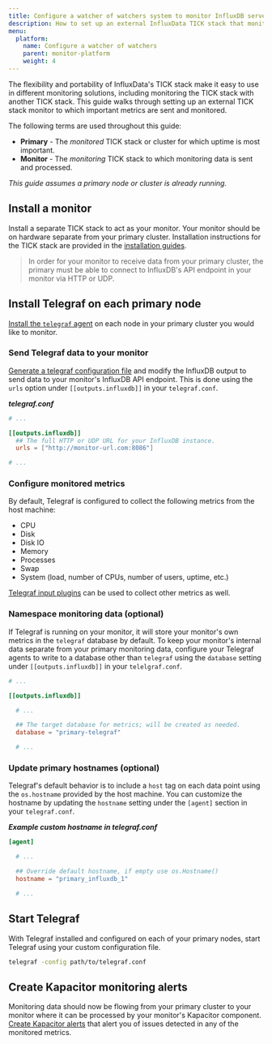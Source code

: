 ```yaml
---
title: Configure a watcher of watchers system to monitor InfluxDB servers
description: How to set up an external InfluxData TICK stack that monitors another Enterprise or OSS TICK stack.
menu:
  platform:
    name: Configure a watcher of watchers
    parent: monitor-platform
    weight: 4
---
```


The flexibility and portability of InfluxData's TICK stack make it easy to use in different
monitoring solutions, including monitoring the TICK stack with another TICK stack.
This guide walks through setting up an external TICK stack monitor to which important
metrics are sent and monitored.

The following terms are used throughout this guide:

- **Primary** - The _monitored_ TICK stack or cluster for which uptime is most important.
- **Monitor** - The _monitoring_ TICK stack to which monitoring data is sent and processed.

_This guide assumes a primary node or cluster is already running._

## Install a monitor
Install a separate TICK stack to act as your monitor.
Your monitor should be on hardware separate from your primary cluster.
Installation instructions for the TICK stack are provided in the [installation guides](/platform/install-and-deploy/).

> In order for your monitor to receive data from your primary cluster, the primary
> must be able to connect to InfluxDB's API endpoint in your monitor via HTTP or UDP.

## Install Telegraf on each primary node
[Install the `telegraf` agent](/telegraf/latest/introduction/installation/#installation)
on each node in your primary cluster you would like to monitor.

### Send Telegraf data to your monitor
[Generate a telegraf configuration file](/telegraf/latest/introduction/installation/#configuration)
and modify the InfluxDB output to send data to your monitor's InfluxDB API endpoint.
This is done using the `urls` option under `[[outputs.influxdb]]` in your `telegraf.conf`.

_**telegraf.conf**_
```toml
# ...

[[outputs.influxdb]]
  ## The full HTTP or UDP URL for your InfluxDB instance.
  urls = ["http://monitor-url.com:8086"]

# ...
```

### Configure monitored metrics
By default, Telegraf is configured to collect the following metrics from the host machine:

- CPU
- Disk
- Disk IO
- Memory
- Processes
- Swap
- System (load, number of CPUs, number of users, uptime, etc.)

[Telegraf input plugins](/telegraf/latest/plugins/inputs/) can be used to collect
other metrics as well.

### Namespace monitoring data (optional)
If Telegraf is running on your monitor, it will store your monitor's own metrics in the `telegraf` database by default.
To keep your monitor's internal data separate from your primary monitoring data,
configure your Telegraf agents to write to a database other than `telegraf` using
the `database` setting under `[[outputs.influxdb]]` in your `telelgraf.conf`.

```toml
# ...

[[outputs.influxdb]]

  # ...

  ## The target database for metrics; will be created as needed.
  database = "primary-telegraf"

  # ...
```

### Update primary hostnames (optional)
Telegraf's default behavior is to include a `host` tag on each data point
using the `os.hostname` provided by the host machine.
You can customize the hostname by updating the `hostname` setting under the `[agent]`
section in your `telegraf.conf`.

_**Example custom hostname in telegraf.conf**_
```toml
[agent]

  # ...

  ## Override default hostname, if empty use os.Hostname()
  hostname = "primary_influxdb_1"

  # ...
```

## Start Telegraf
With Telegraf installed and configured on each of your primary nodes, start Telegraf
using your custom configuration file.

```bash
telegraf -config path/to/telegraf.conf
```

## Create Kapacitor monitoring alerts
Monitoring data should now be flowing from your primary cluster to your monitor
where it can be processed by your monitor's Kapacitor component.
[Create Kapacitor alerts](/kapacitor/latest/working/alerts/) that alert you of issues
detected in any of the monitored metrics.
